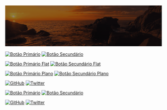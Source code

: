 ![Animação de Digitação](media/Cabeçalho.gif)

[![Botão Primário](https://img.shields.io/badge/Visitar-Botão%20Primário-brightgreen)](link_para_qualquer_lugar)
[![Botão Secundário](https://img.shields.io/badge/Acessar-Botão%20Secundário-blue)](link_para_outro_lugar)

[![Botão Primário Flat](https://img.shields.io/badge/Visitar-Botão%20Primário-1abc9c?style=flat-square)](link_para_qualquer_lugar)
[![Botão Secundário Flat](https://img.shields.io/badge/Acessar-Botão%20Secundário-3498db?style=flat-square)](link_para_outro_lugar)

[![Botão Primário Plano](https://img.shields.io/badge/Visitar-Botão%20Primário-9b59b6?style=flat)](link_para_qualquer_lugar)
[![Botão Secundário Plano](https://img.shields.io/badge/Acessar-Botão%20Secundário-34495e?style=flat)](link_para_outro_lugar)

[![GitHub](https://img.shields.io/badge/GitHub-Follow%20me-181717?style=for-the-badge&logo=github)](https://github.com/seuusuario)
[![Twitter](https://img.shields.io/badge/Twitter-Follow%20me-1DA1F2?style=for-the-badge&logo=twitter)](https://twitter.com/seuusuario)


[![Botão Primário](https://img.shields.io/badge/Visitar-Botão%20Primário-1abc9c?style=for-the-badge)](link_para_qualquer_lugar)
[![Botão Secundário](https://img.shields.io/badge/Acessar-Botão%20Secundário-3498db?style=for-the-badge)](link_para_outro_lugar)

[![GitHub](https://img.shields.io/badge/GitHub-Follow%20me-181717?style=for-the-badge&logo=github)](https://github.com/seuusuario)
[![Twitter](https://img.shields.io/badge/Twitter-Follow%20me-1DA1F2?style=for-the-badge&logo=twitter)](https://twitter.com/seuusuario)
